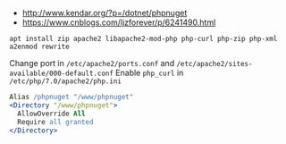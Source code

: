 * http://www.kendar.org/?p=/dotnet/phpnuget
* https://www.cnblogs.com/ljzforever/p/6241490.html

```
apt install zip apache2 libapache2-mod-php php-curl php-zip php-xml
a2enmod rewrite
```
Change port in `/etc/apache2/ports.conf` and `/etc/apache2/sites-available/000-default.conf`
Enable `php_curl` in `/etc/php/7.0/apache2/php.ini`

```apache
Alias /phpnuget "/www/phpnuget"
<Directory "/www/phpnuget">
  AllowOverride All
  Require all granted
</Directory>
```
